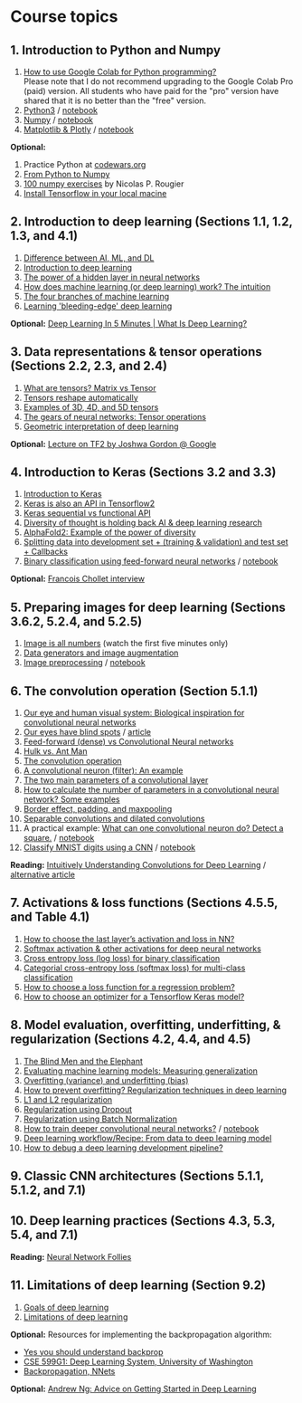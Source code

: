 # Course topics

## 1. Introduction to Python and Numpy
1. [How to use Google Colab for Python programming?](https://www.youtube.com/watch?v=PVsS9WtwVB8)   
    Please note that I do not recommend upgrading to the Google Colab Pro (paid) version. All students who have paid for the "pro" version have shared that it is no better than the "free" version.  
1. [Python3](https://youtube.com/watch?v=V42qfAPybp8) / [notebook](notebooks/python.ipynb)
1. [Numpy](https://www.youtube.com/watch?v=Omz8P8n-5gY) / [notebook](notebooks/numpy.ipynb)
1. [Matplotlib & Plotly](https://youtu.be/aIzkkjRzVdA) / [notebook](notebooks/matplotlib_plotly.ipynb) 

**Optional:**
1. Practice Python at [codewars.org](https://www.codewars.com/)
1. [From Python to Numpy](https://www.labri.fr/perso/nrougier/from-python-to-numpy/)   
1. [100 numpy exercises](https://github.com/rougier/numpy-100/blob/master/100_Numpy_exercises.ipynb) by Nicolas P. Rougier  
1. [Install Tensorflow in your local macine](https://www.youtube.com/watch?v=hHWkvEcDBO0&t)

## 2. Introduction to deep learning (Sections 1.1, 1.2, 1.3, and 4.1)
1. [Difference between AI, ML, and DL](https://youtu.be/kd62-4_jNoA)
1. [Introduction to deep learning](https://youtu.be/DGXuhXMgOO8)
1. [The power of a hidden layer in neural networks](https://youtu.be/V9x7SY_4y8c)
1. [How does machine learning (or deep learning) work? The intuition](https://youtu.be/Bp7zjKWRhAw)
1. [The four branches of machine learning](https://youtu.be/FlhcbzT2RUU)
1. [Learning 'bleeding-edge' deep learning](https://youtu.be/X8sCDMrPhAo)

**Optional:** [Deep Learning In 5 Minutes | What Is Deep Learning?](https://youtu.be/1k37OcjH7BM)

## 3. Data representations & tensor operations (Sections 2.2, 2.3, and 2.4) 
1. [What are tensors? Matrix vs Tensor](https://youtu.be/7FeO4lqcNfA)
1. [Tensors reshape automatically](https://youtu.be/92gOeXFq2FA)
1. [Examples of 3D, 4D, and 5D tensors](https://youtu.be/8gOg4VNRUaY)
1. [The gears of neural networks: Tensor operations](https://youtu.be/rv9w4MfnWgQ)
1. [Geometric interpretation of deep learning](https://youtu.be/h30cyYjXFIU)

**Optional:** [Lecture on TF2 by Joshwa Gordon @ Google](https://youtu.be/5ECD8J3dvDQ)

## 4. Introduction to Keras (Sections 3.2 and 3.3) 
1. [Introduction to Keras](https://youtu.be/Ym34JC2UDFk)
1. [Keras is also an API in Tensorflow2](https://youtu.be/yNsQ6rqEcv4)
1. [Keras sequential vs functional API](https://youtu.be/EvGS3VAsG4Y)
1. [Diversity of thought is holding back AI & deep learning research](https://youtu.be/pXMFMs1ryy4)
1. [AlphaFold2: Example of the power of diversity](https://youtu.be/gg7WjuFs8F4)
1. [Splitting data into development set + (training & validation) and test set + Callbacks](https://youtu.be/OeZ6i-8xXwQ)
1. [Binary classification using feed-forward neural networks](https://youtu.be/cJ3oqHqRBF0) / [notebook](./notebooks/wine_quality.ipynb) 

**Optional:** [Francois Chollet interview](https://youtu.be/Bo8MY4JpiXE)

## 5. Preparing images for deep learning (Sections 3.6.2, 5.2.4, and 5.2.5)
1. [Image is all numbers](https://youtu.be/mjh5NIn1yHk) (watch the first five minutes only)
1. [Data generators and image augmentation](https://youtu.be/dSs3kjqvv_Q) 
1. [Image preprocessing](https://youtu.be/9_OFSSYcVWU) / [notebook](./notebooks/Image_preprocessing.ipynb)

## 6. The convolution operation (Section 5.1.1) 
1. [Our eye and human visual system: Biological inspiration for convolutional neural networks](https://youtu.be/nu9Jdvhe1Pk)
1. [Our eyes have blind spots](https://youtu.be/QXzgokis33I) / [article](https://lasikofnv.com/try-these-3-fun-tests-to-find-your-visual-blind-spot/)
1. [Feed-forward (dense) vs Convolutional Neural networks](https://youtu.be/aU6lRpMkBkE)
1. [Hulk vs. Ant Man](https://youtu.be/fNGSHrQDuA8)
1. [The convolution operation](https://youtu.be/C73AemPLnL8)
1. [A convolutional neuron (filter): An example](https://youtu.be/oqf79zcafao)
1. [The two main parameters of a convolutional layer](https://youtu.be/GeBh1yd_H_E)
1. [How to calculate the number of parameters in a convolutional neural network? Some examples](https://youtu.be/bikmA-VmSbY)
1. [Border effect, padding, and maxpooling](https://youtu.be/MTmn--tHbHs)
1. [Separable convolutions and dilated convolutions](https://youtu.be/vCJ4magCPts)
1. A practical example: [What can one convolutional neuron do? Detect a square.](https://youtu.be/A69TFtiOREU) / [notebook](./notebooks/Detect_a_square.ipynb)
1. [Classify MNIST digits using a CNN](https://youtu.be/jd4-zRwYjDY) / [notebook](./notebooks/MNIST.ipynb)

**Reading:** [Intuitively Understanding Convolutions for Deep Learning](https://towardsdatascience.com/intuitively-understanding-convolutions-for-deep-learning-1f6f42faee1) / [alternative article](https://www.topbots.com/intuitively-understanding-convolutions-deep-learning/)

## 7. Activations & loss functions (Sections 4.5.5, and Table 4.1) 
1. [How to choose the last layer’s activation and loss in NN?](https://youtu.be/veo6l7YkPhg)
1. [Softmax activation & other activations for deep neural networks](https://youtu.be/Q9p9cHo7rPk)
1. [Cross entropy loss (log loss) for binary classification](https://youtu.be/zhuuD9gckYo)
1. [Categorial cross-entropy loss (softmax loss) for multi-class classification](https://youtu.be/ILmANxT-12I)
1. [How to choose a loss function for a regression problem?](https://youtu.be/oWIYQNfm8tE)
1. [How to choose an optimizer for a Tensorflow Keras model?](https://youtu.be/pd3QLhx0Nm0)

## 8. Model evaluation, overfitting, underfitting, & regularization (Sections 4.2, 4.4, and 4.5) 
1. [The Blind Men and the Elephant](https://youtu.be/Vn9BUfUCL4I)
1. [Evaluating machine learning models: Measuring generalization](https://youtu.be/bjOX_aFXWQE)
1. [Overfitting (variance) and underfitting (bias)](https://youtu.be/sbYOtFV6aFc)
1. [How to prevent overfitting? Regularization techniques in deep learning](https://youtu.be/mbhXndDIzlc)
1. [L1 and L2 regularization](https://youtu.be/n-aOC_Q6WYs)
1. [Regularization using Dropout](https://youtu.be/BJYvbZhGArw)
1. [Regularization using Batch Normalization](https://youtu.be/sdXfAY_VD58)
1. [How to train deeper convolutional neural networks?](https://youtu.be/G6HA8yCpFAo) / [notebook](./notebooks/How_to_train_a_very_deep_cnn_model.ipynb) 
1. [Deep learning workflow/Recipe: From data to deep learning model](https://youtu.be/nPI0vK62B8g)
1. [How to debug a deep learning development pipeline?](https://youtu.be/cwvqche_eCY)

## 9. Classic CNN architectures (Sections 5.1.1, 5.1.2, and 7.1) 
<!--
1. [LeNet-5, AlexNet, and VGG-16 (17 min watch)](https://www.coursera.org/lecture/convolutional-neural-networks/classic-networks-MmYe2) (including the 'Advanced' content)
    This lecture is **excluded** for the module quiz (but should be **included** in your concept map)
1. Using LeNext-5 and VGG-16 (in Keras)
1. 


- [slides](https://docs.google.com/presentation/d/1a5yeHRI_i0INatg9rLVpYuNTNvrxLCLxKH5_RISFwEY/edit?usp=sharing) / [notebooks](./notebooks/)
-->

## 10. Deep learning practices (Sections 4.3, 5.3, 5.4, and 7.1) 
<!--
1. [slides](https://docs.google.com/presentation/d/15qI0K9Sm4Ab1vp0x6fKyeCmweMZggTh237zfSxwj-B0/edit?usp=sharing)
1. [Feature engineering] - [slides](https://docs.google.com/presentation/d/14k2vUTlJThQ0u8RVc0C68_92K1Df5YW0v85C5w3nFe8/edit?usp=sharing) 
1. [Multi-input and Multi-output models]
1. [Layer weight sharing (The Siamese LSTM)]
1. GPUs for deep learning - [slides](https://docs.google.com/presentation/d/1Jg-BOZBDfhBht_3Sf49ja8QrWK_QuX7pr1CQkAf2mcI/edit?usp=sharing)
1. Transfer learning - [slides](https://docs.google.com/presentation/d/1OV2KDijNYVnwYUrpp0otFCGyt-mejSsvtArp3UyrMQM/edit?usp=sharing) / [notebook](./notebooks/Transfer_learning.ipynb)
1. [What is Explainable AI (XAI)?](https://vimeo.com/278690594)
1. [Techniques for interpreting a deep learning model]
-->
**Reading:** [Neural Network Follies](https://neil.fraser.name/writing/tank/)

## 11. Limitations of deep learning (Section 9.2)
1. [Goals of deep learning](https://youtu.be/HJ1RX0jowhM)
1. [Limitations of deep learning](https://youtu.be/X5PQEEwCeKg)

**Optional:** Resources for implementing the backpropagation algorithm:
- [Yes you should understand backprop](https://medium.com/@karpathy/yes-you-should-understand-backprop-e2f06eab496b)
- [CSE 599G1: Deep Learning System, University of Washington](https://dlsys.cs.washington.edu/pdf/lecture4.pdf) 
- [Backpropagation, NNets](https://www.youtube.com/watch?v=i94OvYb6noo)

**Optional:** [Andrew Ng: Advice on Getting Started in Deep Learning](https://youtu.be/1k37OcjH7BM)
